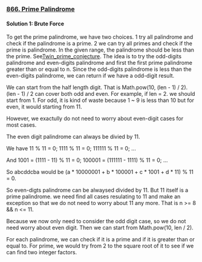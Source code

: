 ### [866. Prime Palindrome](https://leetcode.com/problems/prime-palindrome/)

#### Solution 1: Brute Force

To get the prime palindrome, we have two choices. 1 try all palindrome and check if the palindrome is a prime. 2 we can try all primes and check if the prime is palindrome. In the given range, the palindrome should be less than the prime. See[Twin_prime_conjecture](https://en.wikipedia.org/wiki/Twin_prime#Twin_prime_conjecture). The idea is to try the odd-digits palindrome and even-digits palindrome and first the first prime palindrome greater than or equal to n. Since the odd-digits palindrome is less than the even-digits palindrome, we can return if we have a odd-digit result.

We can start from the half length digit. That is Math.pow(10, (len - 1) / 2). (len - 1) / 2 can cover both odd and even. For example, if len = 2. we should start from 1. For odd, it is kind of waste because 1 ~ 9 is less than 10 but for even, it would starting from 11. 

However, we exactully do not need to worry about even-digit cases for most cases.

The even digit palindrome can always be divied by 11.

We have 
11 % 11 = 0;
1111 % 11 = 0;
111111 % 11 = 0;
...

And
1001 = (1111 - 11) % 11 = 0;
100001 = (111111 - 1111) % 11 = 0;
...

So abcddcba would be 
(a * 10000001 + b * 100001 + c * 1001 + d * 11) % 11 = 0.

So even-digts palindrome can be alwaysed divided by 11. But 11 itself is a prime palindrome. we need find all cases resulating to 11 and make an exception so that we do not need to worry about 11 any more. That is n >= 8 && n <= 11.

Because we now only need to consider the odd digit case, so we do not need worry about even digit. Then we can start from Math.pow(10, len / 2).

For each palindrome, we can check if it is a prime and if it is greater than or equal to. For prime, we would try from 2 to the square root of it to see if we can find two integer factors.

